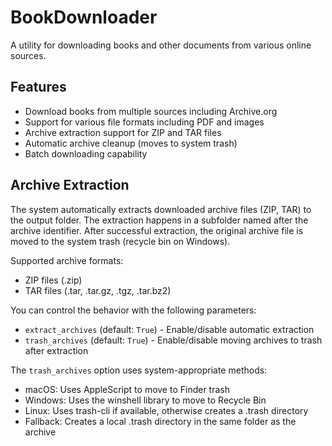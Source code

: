 # BookDownloader

A utility for downloading books and other documents from various online sources.

## Features

- Download books from multiple sources including Archive.org
- Support for various file formats including PDF and images
- Archive extraction support for ZIP and TAR files
- Automatic archive cleanup (moves to system trash)
- Batch downloading capability

## Archive Extraction

The system automatically extracts downloaded archive files (ZIP, TAR) to the output folder. The extraction happens in a subfolder named after the archive identifier. After successful extraction, the original archive file is moved to the system trash (recycle bin on Windows). 

Supported archive formats:
- ZIP files (.zip)
- TAR files (.tar, .tar.gz, .tgz, .tar.bz2)

You can control the behavior with the following parameters:
- `extract_archives` (default: `True`) - Enable/disable automatic extraction
- `trash_archives` (default: `True`) - Enable/disable moving archives to trash after extraction

The `trash_archives` option uses system-appropriate methods:
- macOS: Uses AppleScript to move to Finder trash
- Windows: Uses the winshell library to move to Recycle Bin
- Linux: Uses trash-cli if available, otherwise creates a .trash directory
- Fallback: Creates a local .trash directory in the same folder as the archive